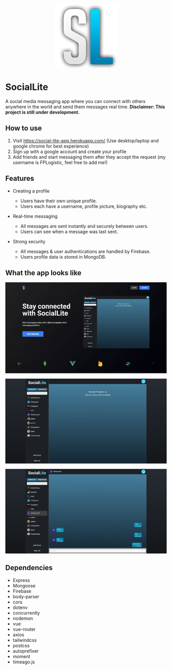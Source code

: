 <div align="center">
  
  ![alt text](https://github.com/FPLCodes/SocialLite/blob/main/client/src/assets/logo.png) 
  
</div>

# SocialLite
A social media messaging app where you can connect with others anywhere in the world and send them messages real time.
**Disclaimer: This project is still under development.**

## How to use
1. Visit https://social-lite-app.herokuapp.com/ (Use desktop/laptop and google chrome for best experience)
2. Sign up with a google account and create your profile
3. Add friends and start messaging them after they accept the request (my username is FPLogistic, feel free to add me!)

## Features
- Creating a profile
  - Users have their own unique profile.
  - Users each have a username, profile picture, biography etc.
  
- Real-time messaging
  - All messages are sent instantly and securely between users.
  - Users can see when a message was last sent.
  
- Strong security
  - All messages & user authentications are handled by Firebase.
  - Users profile data is stored in MongoDB.

## What the app looks like

<p align="center">
  <img src="https://github.com/FPLCodes/SocialLite/blob/main/Screenshots/SocialLite%20demo.gif"/>
</p>

![alt text](https://github.com/FPLCodes/SocialLite/blob/main/Screenshots/SocialLite-Homepage.png)
 
![alt text](https://github.com/FPLCodes/SocialLite/blob/main/Screenshots/SocialLite-Chat.png)

## Dependencies
- Express
- Mongoose
- Firebase
- body-parser
- cors
- dotenv
- concurrently
- nodemon
- vue
- vue-router
- axios
- tailwindcss
- postcss
- autoprefixer
- moment
- timeago.js
